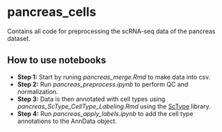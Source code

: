# pancreas_cells
Contains all code for preprocessing the scRNA-seq data of the pancreas dataset.

## How to use notebooks
- **Step 1:** Start by runing *pancreas_merge.Rmd* to make data into csv.
- **Step 2:** Run *pancreas_preprocess.ipynb* to perform QC and normalization.
- **Step 3:** Data is then annotated with cell types using *pancreas_ScType_CellType_Labeling.Rmd* using the [ScType](https://github.com/IanevskiAleksandr/sc-type/tree/master) library.
- **Step 4:** Run *pancreas_apply_labels.ipynb* to add the cell type annotations to the AnnData object.